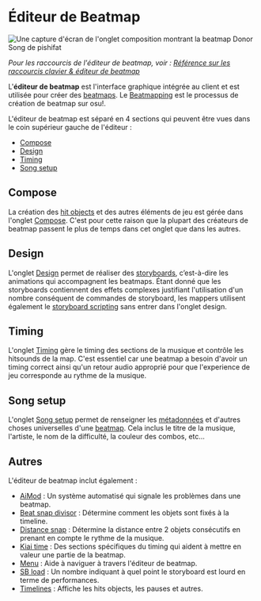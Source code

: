# Éditeur de Beatmap

![Une capture d'écran de l'onglet composition montrant la beatmap Donor Song de pishifat](img/compose.jpg)

*Pour les raccourcis de l'éditeur de beatmap, voir : [Référence sur les raccourcis clavier & éditeur de beatmap](/wiki/Shortcut_key_reference#beatmap-editor)*

L'**éditeur de beatmap** est l'interface graphique intégrée au client et est utilisée pour créer des [beatmaps](/wiki/Beatmap). Le [Beatmapping](/wiki/Beatmapping) est le processus de création de beatmap sur osu!.

L'éditeur de beatmap est séparé en 4 sections qui peuvent être vues dans le coin supérieur gauche de l'éditeur :

- [Compose](#compose)
- [Design](#design)
- [Timing](#timing)
- [Song setup](#song-setup)

## Compose

La création des [hit objects](/wiki/Hit_object) et des autres éléments de jeu est gérée dans l'onglet [Compose](/wiki/Beatmap_Editor/Compose). C'est pour cette raison que la plupart des créateurs de beatmap passent le plus de temps dans cet onglet que dans les autres.

## Design

L'onglet [Design](/wiki/Beatmap_Editor/Design) permet de réaliser des [storyboards](/wiki/Storyboard), c’est-à-dire les animations qui accompagnent les beatmaps. Étant donné que les storyboards contiennent des effets complexes justifiant l'utilisation d'un nombre conséquent de commandes de storyboard, les mappers utilisent également le [storyboard scripting](/wiki/Storyboard/Scripting) sans entrer dans l'onglet design.

## Timing

L'onglet [Timing](/wiki/Beatmap_Editor/Timing) gère le timing des sections de la musique et contrôle les hitsounds de la map. C'est essentiel car une beatmap a besoin d'avoir un timing correct ainsi qu'un retour audio approprié pour que l'experience de jeu corresponde au rythme de la musique.

## Song setup

L'onglet [Song setup](/wiki/Beatmap_Editor/Song_Setup) permet de renseigner les [métadonnées](/wiki/Beatmap_Editor/Song_Setup#song-and-map-metadata) et d'autres choses universelles d'une [beatmap](/wiki/Beatmap). Cela inclus le titre de la musique, l'artiste, le nom de la difficulté, la couleur des combos, etc...

## Autres

L'éditeur de beatmap inclut également :

- [AiMod](AiMod) : Un système automatisé qui signale les problèmes dans une beatmap.
- [Beat snap divisor](Beat_Snap_Divisor) : Détermine comment les objets sont fixés à la timeline.
- [Distance snap](Distance_Snap) : Détermine la distance entre 2 objets consécutifs en prenant en compte le rythme de la musique.
- [Kiai time](Kiai_Time) : Des sections spécifiques du timing qui aident à mettre en valeur une partie de la beatmap.
- [Menu](Menu) : Aide à naviguer à travers l'éditeur de beatmap.
- [SB load](SB_Load) : Un nombre indiquant à quel point le storyboard est lourd en terme de performances.
- [Timelines](Timelines) : Affiche les hits objects, les pauses et autres.
